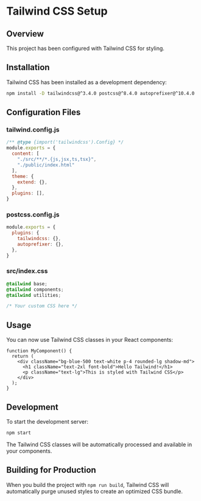 # Tailwind CSS Setup

## Overview
This project has been configured with Tailwind CSS for styling.

## Installation
Tailwind CSS has been installed as a development dependency:
```bash
npm install -D tailwindcss@^3.4.0 postcss@^8.4.0 autoprefixer@^10.4.0
```

## Configuration Files

### tailwind.config.js
```javascript
/** @type {import('tailwindcss').Config} */
module.exports = {
  content: [
    "./src/**/*.{js,jsx,ts,tsx}",
    "./public/index.html"
  ],
  theme: {
    extend: {},
  },
  plugins: [],
}
```

### postcss.config.js
```javascript
module.exports = {
  plugins: {
    tailwindcss: {},
    autoprefixer: {},
  },
}
```

### src/index.css
```css
@tailwind base;
@tailwind components;
@tailwind utilities;

/* Your custom CSS here */
```

## Usage
You can now use Tailwind CSS classes in your React components:

```tsx
function MyComponent() {
  return (
    <div className="bg-blue-500 text-white p-4 rounded-lg shadow-md">
      <h1 className="text-2xl font-bold">Hello Tailwind!</h1>
      <p className="text-lg">This is styled with Tailwind CSS</p>
    </div>
  );
}
```

## Development
To start the development server:
```bash
npm start
```

The Tailwind CSS classes will be automatically processed and available in your components.

## Building for Production
When you build the project with `npm run build`, Tailwind CSS will automatically purge unused styles to create an optimized CSS bundle.

